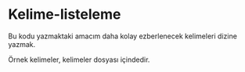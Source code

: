 # Kelime-listeleme 

Bu kodu yazmaktaki amacım daha kolay ezberlenecek kelimeleri dizine yazmak. 

Örnek kelimeler, kelimeler dosyası içindedir. 
